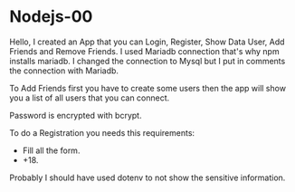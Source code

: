 # Nodejs-00
Hello, I created an App that you can Login, Register, Show Data User, Add Friends and Remove Friends.
I used Mariadb connection that's why npm installs mariadb.
I changed the connection to Mysql but I put in comments the connection with Mariadb.

To Add Friends first you have to create some users then the app will show you a list of all users that you can connect.

Password is encrypted with bcrypt.

To do a Registration you needs this requirements:
- Fill all the form.
- +18.

Probably I should have used dotenv to not show the sensitive information.
